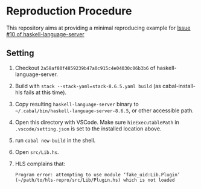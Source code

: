 # Reproduction Procedure
This repository aims at providing a minimal reproducing example
for [Issue #10 of haskell-language-server][hls10]

## Setting
1. Checkout `2a58af80f4859239b47a0c915c4e04030c06b3b6` of haskell-language-server.
2. Build with `stack --stack-yaml=stack-8.6.5.yaml build` (as cabal-install-hls fails at this time).
3. Copy resulting `haskell-language-server` binary to `~/.cabal/bin/haskell-language-server-8.6.5`,
   or other accessible path.
4. Open this directory with VSCode. Make sure `hieExecutablePath` in `.vscode/setting.json`
   is set to the installed location above.
5. run `cabal new-build` in the shell.
6. Open `src/Lib.hs`.
7. HLS complains that:
   
   ```
   Program error: attempting to use module ‘fake_uid:Lib.Plugin’ (~/path/to/hls-repro/src/Lib/Plugin.hs) which is not loaded
   ```

[hls10]: https://github.com/haskell/haskell-language-server/issues/70